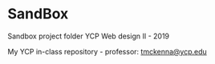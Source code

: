 # SandBox
Sandbox project folder YCP Web design II - 2019

My YCP in-class repository - professor: tmckenna@ycp.edu

  
